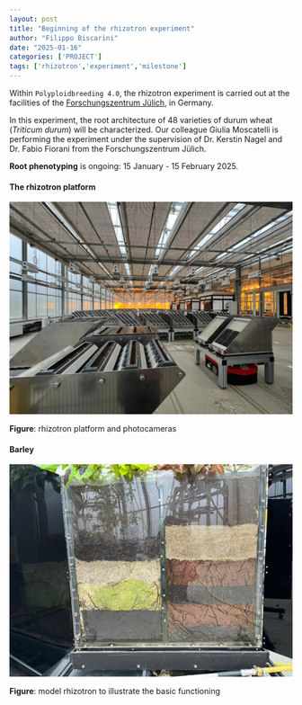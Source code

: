 ```yaml
---
layout: post
title: "Beginning of the rhizotron experiment"
author: "Filippo Biscarini"
date: "2025-01-16"
categories: ['PROJECT']
tags: ['rhizotron','experiment','milestone']
---
```


Within `Polyploidbreeding 4.0`, the rhizotron experiment is carried out at the facilities 
of the [Forschungszentrum Jülich](https://www.fz-juelich.de/de), in Germany. 

In this experiment, the root architecture of 48 varieties of durum wheat (*Triticum durum*) will be characterized.
Our colleague Giulia Moscatelli is performing the experiment under the supervision of 
Dr. Kerstin Nagel and Dr. Fabio Fiorani from the Forschungszentrum Jülich.

**Root phenotyping** is ongoing: 15 January - 15 February 2025.

#### The rhizotron platform

<a href="/assets/img/posts/rhizotron_0.jpeg"><img src="/assets/img/posts/rhizotron_0.jpeg" alt="rhizotron"></a>
<div class="caption"><b>Figure</b>: rhizotron platform and photocameras</div>

#### Barley

<a href="/assets/img/posts/rhizotron_1.jpeg"><img src="/assets/img/posts/rhizotron_1.jpeg" alt="mock rhizotron"></a>
<div class="caption"><b>Figure</b>: model rhizotron to illustrate the basic functioning</div>





